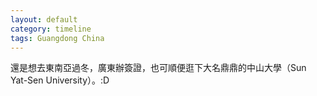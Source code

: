 ```yaml
---
layout: default
category: timeline
tags: Guangdong China
---
```


還是想去東南亞過冬，廣東辦簽證，也可順便逛下大名鼎鼎的中山大學（Sun Yat-Sen University）。:D

<img src="{{ site_url }}/img/posts/2014-12-28-sun-yat-sen-university-guangzhou.jpg" alt="">

